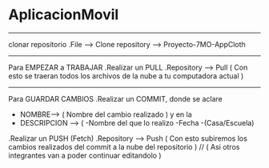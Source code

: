 # AplicacionMovil
 
 ------------------
 clonar repositorio
 .File --> Clone repository --> Proyecto-7MO-AppCloth
 
 ------------------
 Para EMPEZAR a TRABAJAR
 .Realizar un PULL 
 .Repository --> Pull ( Con esto se traeran todos los archivos de la nube a tu computadora actual )
 
 ------------------
 Para GUARDAR CAMBIOS
 .Realizar un COMMIT, donde se aclare  
 - NOMBRE--> ( Nombre del cambio realizado ) y en la 
 - DESCRIPCION --> ( -Nombre del que lo realizo -Fecha -(Casa/Escuela) 
 
 .Realizar un PUSH (Fetch)
 .Repository --> Push ( Con esto subiremos los cambios realizados del commit a la nube del repositorio ) // ( Asi otros integrantes van a poder continuar editandolo ) 
